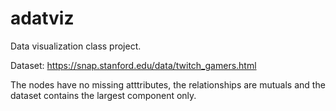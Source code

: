 # adatviz
Data visualization class project.

Dataset: https://snap.stanford.edu/data/twitch_gamers.html

The nodes have no missing atttributes, the relationships are mutuals and the dataset contains the largest component only.
